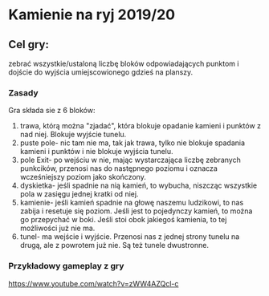 # Kamienie na ryj 2019/20

## Cel gry:
zebrać wszystkie/ustaloną liczbę bloków odpowiadających punktom i dojście do wyjścia umiejscowionego gdzieś na planszy.
### Zasady
Gra składa sie z 6 bloków:
1. trawa, którą można "zjadać", która blokuje opadanie kamieni i punktów z nad niej. Blokuje wyjście tunelu.
2. puste pole- nic tam nie ma, tak jak trawa, tylko nie blokuje spadania kamieni i punktów i nie blokuje wyjścia tunelu.
3. pole Exit- po wejściu w nie, mając wystarczająca liczbę zebranych punkcików, przenosi nas do następnego poziomu i oznacza wcześniejszy poziom jako skończony.
4. dyskietka- jeśli spadnie na nią kamień, to wybucha, niszcząc wszystkie pola w zasięgu jednej kratki od niej.
5. kamienie- jeśli kamień spadnie na głowę naszemu ludzikowi, to nas zabija i resetuje się poziom. Jeśli jest to pojedynczy kamień, to można go przepychać w boki. Jeśli stoi obok jakiegoś kamienia, to tej możliwości już nie ma.
6. tunel- ma wejście i wyjście. Przenosi nas z jednej strony tunelu na drugą, ale z powrotem już nie. Są też tunele dwustronne.

### Przykładowy gameplay z gry
https://www.youtube.com/watch?v=zWW4AZQcl-c
